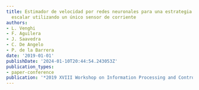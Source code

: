 ```yaml
---
title: Estimador de velocidad por redes neuronales para una estrategia de control
  escalar utilizando un único sensor de corriente
authors:
- L. Venghi
- F. Aguilera
- J. Saavedra
- C. De Angelo
- P. de la Barrera
date: '2019-01-01'
publishDate: '2024-01-10T20:44:54.243053Z'
publication_types:
- paper-conference
publication: '*2019 XVIII Workshop on Information Processing and Control (RPIC2019)*'
---
```

